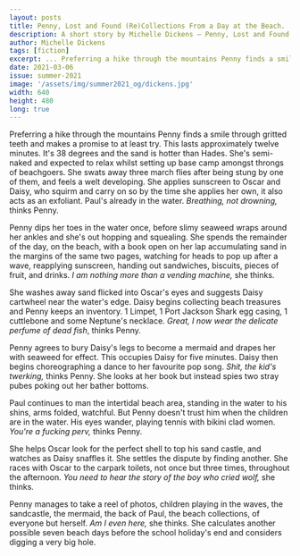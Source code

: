 ```yaml
---
layout: posts
title: Penny, Lost and Found (Re)Collections From a Day at the Beach.
description: A short story by Michelle Dickens – Penny, Lost and Found (Re)Collections From a Day at the Beach.
author: Michelle Dickens
tags: [fiction]
excerpt: ... Preferring a hike through the mountains Penny finds a smile through gritted teeth ...
date: 2021-03-06
issue: summer-2021
image: '/assets/img/summer2021_og/dickens.jpg'
width: 640
height: 480
long: true
---
```



Preferring a hike through the mountains Penny finds a smile through
gritted teeth and makes a promise to at least try. This lasts
approximately twelve minutes. It's 38 degrees and the sand is hotter
than Hades. She's semi-naked and expected to relax whilst setting up
base camp amongst throngs of beachgoers. She swats away three march
flies after being stung by one of them, and feels a welt developing. She
applies sunscreen to Oscar and Daisy, who squirm and carry on so by the
time she applies her own, it also acts as an exfoliant. Paul's already
in the water. *Breathing, not drowning,* thinks Penny.

Penny dips her toes in the water once, before slimy seaweed wraps around
her ankles and she's out hopping and squealing. She spends the remainder
of the day, on the beach, with a book open on her lap accumulating sand
in the margins of the same two pages, watching for heads to pop up after
a wave, reapplying sunscreen, handing out sandwiches, biscuits, pieces
of fruit, and drinks. *I am nothing more than a vending machine,* she
thinks.

She washes away sand flicked into Oscar's eyes and suggests Daisy
cartwheel near the water's edge. Daisy begins collecting beach treasures
and Penny keeps an inventory. 1 Limpet, 1 Port Jackson Shark egg casing,
1 cuttlebone and some Neptune's necklace. *Great, I now wear the
delicate perfume of dead fish*, thinks Penny.

Penny agrees to bury Daisy's legs to become a mermaid and drapes her
with seaweed for effect. This occupies Daisy for five minutes. Daisy
then begins choreographing a dance to her favourite pop song. *Shit, the
kid's twerking,* thinks Penny. She looks at her book but instead spies
two stray pubes poking out her bather bottoms.

Paul continues to man the intertidal beach area, standing in the water
to his shins, arms folded, watchful. But Penny doesn't trust him when
the children are in the water. His eyes wander, playing tennis with
bikini clad women. *You're a fucking perv,* thinks Penny.

She helps Oscar look for the perfect shell to top his sand castle, and
watches as Daisy snaffles it. She settles the dispute by finding
another. She races with Oscar to the carpark toilets, not once but three
times, throughout the afternoon. *You need to hear the story of the boy
who cried wolf,* she thinks.

Penny manages to take a reel of photos, children playing in the waves,
the sandcastle, the mermaid, the back of Paul, the beach collections, of
everyone but herself. *Am I even here,* she thinks. She calculates
another possible seven beach days before the school holiday's end and
considers digging a very big hole.
